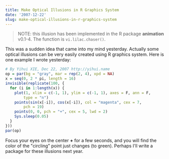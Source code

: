 ```yaml
---
title: Make Optical Illusions in R Graphics System
date: '2007-12-22'
slug: make-optical-illusions-in-r-graphics-system
---
```


> NOTE: this illusion has been implemented in the R package **animation** v0.1-4. The function is `vi.lilac.chaser()`.

This was a sudden idea that came into my mind yesterday. Actually some optical illusions can be very easily created using R graphics system. Here is one example I wrote yesterday:

```r 
# By Yihui XIE, Dec 22, 2007 http://yihui.name
op = par(bg = "gray", mar = rep(2, 4), xpd = NA)
x = seq(0, 2 * pi, length = 16)
invisible(replicate(100, {
  for (i in 1:length(x)) {
    plot(1, xlim = c(-1, 1), ylim = c(-1, 1), axes = F, ann = F,
        type = "n")
    points(sin(x[-i]), cos(x[-i]), col = "magenta", cex = 7,
        pch = 19)
    points(0, 0, pch = "+", cex = 5, lwd = 2)
    Sys.sleep(0.05)
  }
}))
par(op)
```

Focus your eyes on the center **+** for a few seconds, and you will find the color of the "circling" point just changes (to green). Perhaps I'll write a package for these illusions next year.

